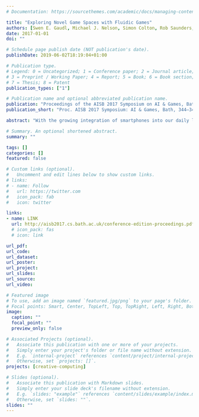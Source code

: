 ```yaml
---
# Documentation: https://sourcethemes.com/academic/docs/managing-content/

title: "Exploring Novel Game Spaces with Fluidic Games"
authors: [Swen E. Gaudl, Michael J. Nelson, Simon Colton, Rob Saunders, Edward J. Powley, Peter Ivey, Blanca Perez Ferrer, Michael Cook]
date: 2017-01-01
doi: ""

# Schedule page publish date (NOT publication's date).
publishDate: 2019-06-02T18:19:04+01:00

# Publication type.
# Legend: 0 = Uncategorized; 1 = Conference paper; 2 = Journal article;
# 3 = Preprint / Working Paper; 4 = Report; 5 = Book; 6 = Book section;
# 7 = Thesis; 8 = Patent
publication_types: ["1"]

# Publication name and optional abbreviated publication name.
publication: "Proceedings of the AISB 2017 Symposium on AI & Games, Bath, 344–347"
publication_short: "Proc. AISB 2017 Symposium: AI & Games, Bath, 344–347"

abstract: "With the growing integration of smartphones into our daily lives, and their increased ease of use, mobile games have become highly popular across all demographics. People listen to music, play games or read the news while in transit or bridging gap times. While mobile gaming is gaining popularity, mobile expression of creativity is still in its early stages. We present here a new type of mobile app -- fluidic games -- and illustrate our iterative approach to their design. This new type of app seamlessly integrates exploration of the design space into the actual user experience of playing the game, and aims to enrich the user experience. To better illustrate the game domain and our approach, we discuss one specific fluidic game, which is available as a commercial product. We also briefly discuss open challenges such as player support and how generative techniques can aid the exploration of the game space further."

# Summary. An optional shortened abstract.
summary: ""

tags: []
categories: []
featured: false

# Custom links (optional).
#   Uncomment and edit lines below to show custom links.
# links:
# - name: Follow
#   url: https://twitter.com
#   icon_pack: fab
#   icon: twitter

links:
- name: LINK
  url: http://aisb2017.cs.bath.ac.uk/conference-edition-proceedings.pdf
  # icon_pack: fas
  # icon: link

url_pdf:
url_code:
url_dataset:
url_poster:
url_project:
url_slides:
url_source:
url_video:

# Featured image
# To use, add an image named `featured.jpg/png` to your page's folder. 
# Focal points: Smart, Center, TopLeft, Top, TopRight, Left, Right, BottomLeft, Bottom, BottomRight.
image:
  caption: ""
  focal_point: ""
  preview_only: false

# Associated Projects (optional).
#   Associate this publication with one or more of your projects.
#   Simply enter your project's folder or file name without extension.
#   E.g. `internal-project` references `content/project/internal-project/index.md`.
#   Otherwise, set `projects: []`.
projects: [creative-computing]

# Slides (optional).
#   Associate this publication with Markdown slides.
#   Simply enter your slide deck's filename without extension.
#   E.g. `slides: "example"` references `content/slides/example/index.md`.
#   Otherwise, set `slides: ""`.
slides: ""
---
```

